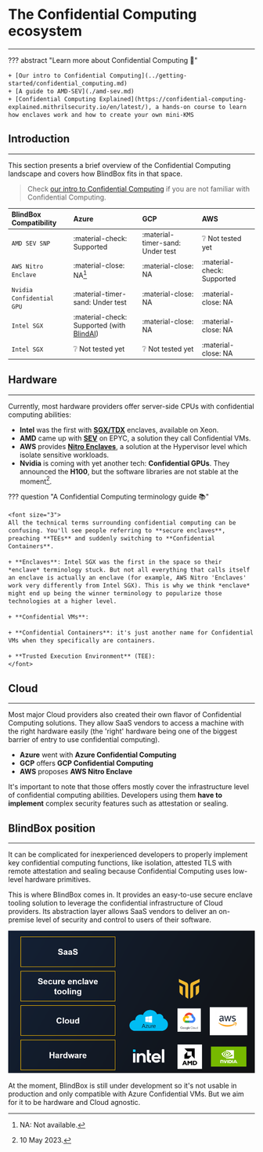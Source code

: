 # The Confidential Computing ecosystem
_______________________________

??? abstract "Learn more about Confidential Computing 📖" 

	+ [Our intro to Confidential Computing](../getting-started/confidential_computing.md)
	+ [A guide to AMD-SEV](./amd-sev.md)
	+ [Confidential Computing Explained](https://confidential-computing-explained.mithrilsecurity.io/en/latest/), a hands-on course to learn how enclaves work and how to create your own mini-KMS

## Introduction
_______________

This section presents a brief overview of the Confidential Computing landscape and covers how BlindBox fits in that space. 

> Check [our intro to Confidential Computing](../getting-started/confidential_computing.md) if you are not familiar with Confidential Computing.


| BlindBox Compatibility | Azure | GCP | AWS |
| :--------------------- | :---- | :-- | :-- |
| `AMD SEV SNP`       | :material-check: Supported  | :material-timer-sand: Under test | :grey_question: Not tested yet | 
| `AWS Nitro Enclave`       | :material-close: NA[^1]  | :material-close:  NA | :material-check: Supported | 
| `Nvidia Confidential GPU`     | :material-timer-sand: Under test | :material-close: NA  | :material-close:  NA |
| `Intel SGX`     | :material-check: Supported (with [BlindAI](../past-projects/blindai.md)) | :material-close: NA  | :material-close:  NA |
| `Intel SGX`     | :grey_question: Not tested yet | :grey_question: Not tested yet | :material-close:  NA |

[^1]: NA: Not available.

## Hardware
_________________

Currently, most hardware providers offer server-side CPUs with confidential computing abilities: 

+ **Intel** was the first with [**SGX/TDX**](https://blindai.mithrilsecurity.io/en/latest/docs/concepts/SGX_vs_Nitro/#intel-sgx) enclaves, available on Xeon. 
+ **AMD** came up with [**SEV**](./amd-sev.md) on EPYC, a solution they call Confidential VMs. 
+ **AWS** provides [**Nitro Enclaves**](./nitro-enclaves.md), a solution at the Hypervisor level which isolate sensitive workloads.
+ **Nvidia** is coming with yet another tech: **Confidential GPUs**. They announced the **H100**, but the software libraries are not stable at the moment[^2].

[^2]: 10 May 2023.

??? question "A Confidential Computing terminology guide 📚"

	<font size="3"> 
	All the technical terms surrounding confidential computing can be confusing. You'll see people referring to **secure enclaves**, preaching **TEEs** and suddenly switching to **Confidential Containers**. 

	+ **Enclaves**: Intel SGX was the first in the space so their *enclave* terminology stuck. But not all everything that calls itself an enclave is actually an enclave (for example, AWS Nitro 'Enclaves' work very differently from Intel SGX). This is why we think *enclave* might end up being the winner terminology to popularize those technologies at a higher level.

	+ **Confidential VMs**:

	+ **Confidential Containers**: it's just another name for Confidential VMs when they specifically are containers. 

	+ **Trusted Execution Environment** (TEE):
	</font>

## Cloud
_____________________

Most major Cloud providers also created their own flavor of Confidential Computing solutions. They allow SaaS vendors to access a machine with the right hardware easily (the 'right' hardware being one of the biggest barrier of entry to use confidential computing).

- **Azure** went with **Azure Confidential Computing**
- **GCP** offers **GCP Confidential Computing**
- **AWS** proposes **AWS Nitro Enclave**

It's important to note that those offers mostly cover the infrastructure level of confidential computing abilities. Developers using them **have to implement** complex security features such as attestation or sealing.


## BlindBox position
_________________

It can be complicated for inexperienced developers to properly implement key confidential computing functions, like isolation, attested TLS with remote attestation and sealing because Confidential Computing uses low-level hardware primitives. 

This is where BlindBox comes in. It provides an easy-to-use secure enclave tooling solution to leverage the confidential infrastructure of Cloud providers. Its abstraction layer allows SaaS vendors to deliver an on-premise level of security and control to users of their software.

![blindbox_position_in_ecosystem](../../assets/BlindBox_ecosystem_place.png)

At the moment, BlindBox is still under development so it's not usable in production and only compatible with Azure Confidential VMs. But we aim for it to be hardware and Cloud agnostic. 
